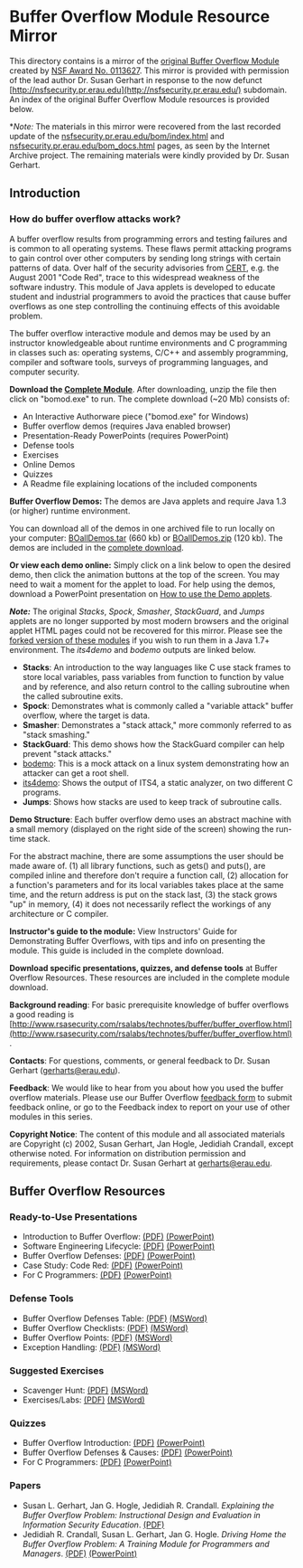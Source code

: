 # Buffer Overflow Module Resource Mirror


This directory contains is a mirror of the [original Buffer Overflow Module](http://nsfsecurity.pr.erau.edu/bom/) created by [NSF Award No. 0113627](http://www.nsf.gov/awardsearch/showAward?AWD_ID=0113627). This mirror is provided with permission of the lead author Dr. Susan Gerhart in response to the now defunct [http://nsfsecurity.pr.erau.edu](http://nsfsecurity.pr.erau.edu/) subdomain. An index of the original Buffer Overflow Module resources is provided below.

**Note:* The materials in this mirror were recovered from the last recorded update of the [nsfsecurity.pr.erau.edu/bom/index.html](https://web.archive.org/web/20140210111231/http://nsfsecurity.pr.erau.edu/bom/index.html) and [nsfsecurity.pr.erau.edu/bom\_docs.html](http://nsfsecurity.pr.erau.edu/bom_docs/bom_docs.html) pages, as seen by the Internet Archive project. The remaining materials were kindly provided by Dr. Susan Gerhart.

## Introduction

### How do buffer overflow attacks work?

A buffer overflow results from programming errors and testing failures and is common to all operating systems. These flaws permit attacking programs to gain control over other computers by sending long strings with certain patterns of data. Over half of the security advisories from [CERT](www.cert.org/), e.g. the August 2001 "Code Red", trace to this widespread weakness of the software industry. This module of Java applets is developed to educate student and industrial programmers to avoid the practices that cause buffer overflows as one step controlling the continuing effects of this avoidable problem.

The buffer overflow interactive module and demos may be used by an instructor knowledgeable about runtime environments and C programming in classes such as: operating systems, C/C++ and assembly programming, compiler and software tools, surveys of programming languages, and computer security.

**Download the [Complete Module](bomod.zip)**. After downloading, unzip the file then click on "bomod.exe" to run. The complete download (~20 Mb) consists of:

- An Interactive Authorware piece ("bomod.exe" for Windows)
- Buffer overflow demos (requires Java enabled browser)
- Presentation-Ready PowerPoints (requires PowerPoint)
- Defense tools
- Exercises
- Online Demos
- Quizzes
- A Readme file explaining locations of the included components

**Buffer Overflow Demos:** The demos are Java applets and require Java 1.3 (or higher) runtime environment.

You can download all of the demos in one archived file to run locally on your computer: [BOallDemos.tar](BOallDemos.tar) (660 kb) or [BOallDemos.zip](BOallDemos.zip) (120 kb). The demos are included in the [complete download](bomod.zip).

**Or view each demo online:** Simply click on a link below to open the desired demo, then click the animation buttons at the top of the screen. You may need to wait a moment for the applet to load. For help using the demos, download a PowerPoint presentation on [How to use the Demo applets](HowToUseApplet.pdf).

***Note:*** The original *Stacks*, *Spock*, *Smasher*, *StackGuard*, and *Jumps* applets are no longer supported by most modern browsers and the original applet HTML pages could not be recovered for this mirror. Please see the [forked version of these modules](../README.md) if you wish to run them in a Java 1.7+ environment. The *its4demo* and *bodemo* outputs are linked below.

- **Stacks**: An introduction to the way languages like C use stack frames to store local variables, pass variables from function to function by value and by reference, and also return control to the calling subroutine when the called subroutine exits. 
- **Spock**: Demonstrates what is commonly called a "variable attack" buffer overflow, where the target is data. 
- **Smasher**: Demonstrates a "stack attack," more commonly referred to as "stack smashing." 
- **StackGuard**: This demo shows how the StackGuard compiler can help prevent "stack attacks." 
- [bodemo](bodemo.txt): This is a mock attack on a linux system demonstrating how an attacker can get a root shell. 
- [its4demo](its4demo.txt): Shows the output of ITS4, a static analyzer, on two different C programs. 
- **Jumps**: Shows how stacks are used to keep track of subroutine calls.

**Demo Structure**: Each buffer overflow demo uses an abstract machine with a small memory (displayed on the right side of the screen) showing the run-time stack.

For the abstract machine, there are some assumptions the user should be made aware of. (1) all library functions, such as gets() and puts(), are compiled inline and therefore don't require a function call, (2) allocation for a function's parameters and for its local variables takes place at the same time, and the return address is put on the stack last, (3) the stack grows "up" in memory, (4) it does not necessarily reflect the workings of any architecture or C compiler.

**Instructor's guide to the module:** View Instructors' Guide for Demonstrating Buffer Overflows, with tips and info on presenting the module. This guide is included in the complete download.

**Download specific presentations, quizzes, and defense tools** at Buffer Overflow Resources. These resources are included in the complete module download.

**Background reading**: For basic prerequisite knowledge of buffer overflows a good reading is [http://www.rsasecurity.com/rsalabs/technotes/buffer/buffer_overflow.html](http://www.rsasecurity.com/rsalabs/technotes/buffer/buffer_overflow.html). 

**Contacts**: For questions, comments, or general feedback to Dr. Susan Gerhart ([gerharts@erau.edu](mailto:gerharts@erau.edu)).

**Feedback**: We would like to hear from you about how you used the buffer overflow materials. Please use our Buffer Overflow [feedback form](#) to submit feedback online, or go to the Feedback index to report on your use of other modules in this series.

**Copyright Notice**: The content of this module and all associated materials are Copyright (c) 2002, Susan Gerhart, Jan Hogle, Jedidiah Crandall, except otherwise noted. For information on distribution permission and requirements, please contact Dr. Susan Gerhart at [gerharts@erau.edu](mailto:gerharts@erau.edu).

## Buffer Overflow Resources

### Ready-to-Use Presentations

- Introduction to Buffer Overflow: [(PDF)](BODefensesTable.pdf) [(PowerPoint)](BODefensesTable.ppt)
- Software Engineering Lifecycle: [(PDF)](BO_SE_Lifecycle.pdf) [(PowerPoint)](BO_SE_Lifecycle.ppt)
- Buffer Overflow Defenses: [(PDF)](BODefenses.pdf) [(PowerPoint)](BODefenses.ppt)
- Case Study: Code Red: [(PDF)](CaseStudyCodeRed.pdf) [(PowerPoint)](CaseStudyCodeRed.ppt)
- For C Programmers: [(PDF)](ForCProgrammers.pdf) [(PowerPoint)](ForCProgrammers.ppt)

###  Defense Tools

- Buffer Overflow Defenses Table: [(PDF)](BODefenses.pdf) [(MSWord)](BODefenses.doc)
- Buffer Overflow Checklists: [(PDF)](BOChecklists.pdf) [(MSWord)](BOChecklists.doc)
- Buffer Overflow Points: [(PDF)](BOPoints.pdf) [(MSWord)](BOPoints.doc)
- Exception Handling: [(PDF)](ExceptionHandling.pdf) [(MSWord)](ExceptionHandling.doc)

###  Suggested Exercises

- Scavenger Hunt: [(PDF)](bo_scavenger_hunt.pdf) [(MSWord)](bo_scavenger_hunt.doc)
- Exercises/Labs: [(PDF)](bo_labs_exercises.pdf) [(MSWord)](bo_labs_exercises.doc)

### Quizzes

- Buffer Overflow Introduction: [(PDF)](QuizForIntroToBO.pdf) [(PowerPoint)](QuizForIntroToBO.ppt)
- Buffer Overflow Defenses & Causes: [(PDF)](QuizForBODefenses.pdf) [(PowerPoint)](QuizForBODefenses.ppt)
- For C Programmers: [(PDF)](QuizForCProgrammers.pdf) [(PowerPoint)](QuizForCProgrammers.ppt)

### Papers

- Susan L. Gerhart, Jan G. Hogle, Jedidiah R. Crandall. *Explaining the Buffer Overflow Problem: Instructional Design and Evaluation in Information Security Education*. [(PDF)](BufferEd.pdf)
- Jedidiah R. Crandall, Susan L. Gerhart, Jan G. Hogle. *Driving Home the Buffer Overflow Problem: A Training Module for Programmers and Managers*. [(PDF)](ncisse2002.pdf) [(PowerPoint)](ncisse2002.ppt)